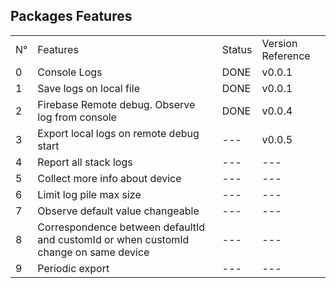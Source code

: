 
## Packages Features 

<table>
<tr><td>N°</td><td>Features</td><td>Status</td><td>Version Reference</td></tr>
<tr><td>0</td><td>Console Logs</td><td>DONE</td><td>v0.0.1</td></tr>
<tr><td>1</td><td>Save logs on local file</td><td>DONE</td><td>v0.0.1</td></tr>
<tr><td>2</td><td>Firebase Remote debug. Observe log from console</td><td>DONE</td><td>v0.0.4</td></tr>
<tr><td>3</td><td>Export local logs on remote debug start</td><td>---</td><td>v0.0.5</td></tr>
<tr><td>4</td><td>Report all stack logs</td><td>---</td><td>---</td></tr>
<tr><td>5</td><td>Collect more info about device</td><td>---</td><td>---</td></tr>
<tr><td>6</td><td>Limit log pile max size</td><td>---</td><td>---</td></tr>
<tr><td>7</td><td>Observe default value changeable</td><td>---</td><td>---</td></tr>
<tr><td>8</td><td>Correspondence between defaultId and customId or when customId change on same device</td><td>---</td><td>---</td></tr>
<tr><td>9</td><td>Periodic export</td><td>---</td><td>---</td></tr>
</table>

